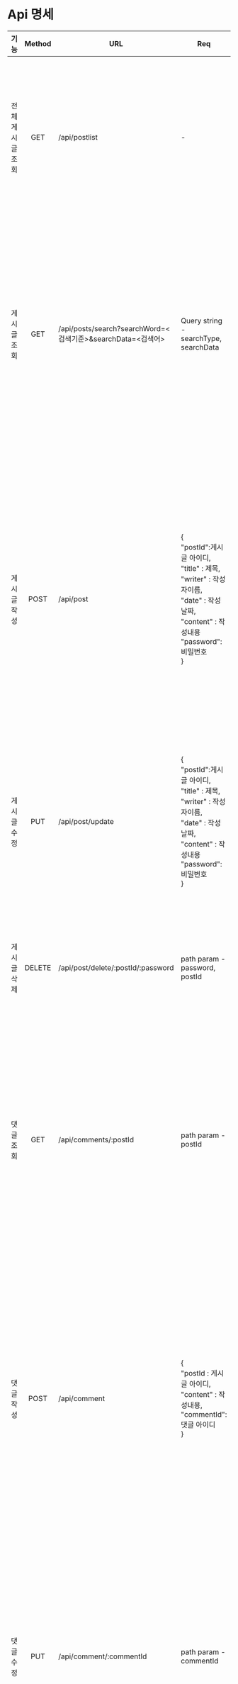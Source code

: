 # Api 명세

|       기능       | Method | URL                                                         | Req                                                                                                                                                         | Res                                                                                                                                                                                                                                                                                                                                                |
| :--------------: | :----: | ----------------------------------------------------------- | ----------------------------------------------------------------------------------------------------------------------------------------------------------- | -------------------------------------------------------------------------------------------------------------------------------------------------------------------------------------------------------------------------------------------------------------------------------------------------------------------------------------------------- |
| 전체 게시글 조회 |  GET   | /api/postlist                                               | -                                                                                                                                                           | 성공 - http status code 200<br>{<br> "success": true,<br> posts<br> } <br><br> 실패 - http status code 404<br> {<br>"msg" : "데이터를 불러올 수 없습니다." <br>}                                                                                                                                                                                   |
|   게시글 조회    |  GET   | /api/posts/search?searchWord=<검색기준>&searchData=<검색어> | Query string - searchType, searchData                                                                                                                       | 성공 - http status code 200<br>{<br> "postId" : 게시글 아이디, <br> "title" : 제목,<br> "writer" : 작성자이름, <br>"date" : 작성 날짜, <br>"content" : 작성내용 <br> } <br><br> 실패 - http status code 404<br> {<br>"msg" : "데이터를 불러올 수 없습니다." <br>}                                                                                  |
|   게시글 작성    |  POST  | /api/post                                                   | {<br>"postId":게시글 아이디,<br> "title" : 제목,<br> "writer" : 작성자이름, <br>"date" : 작성 날짜, <br>"content" : 작성내용 <br> "password":비밀번호 <br>} | 성공 - http status code 200<br>{<br> "success": true,<br>"msg": "저장되었습니다",<br>"createPost":<br>{<br>"postId": 게시글 아이디,<br> "title" : 제목,<br> "writer" : 작성자이름, <br>"date" : 작성 날짜, <br>"content" : 작성내용 <br> "password":비밀번호 <br>} <br> 실패 - http status code 404<br> {<br>"msg" : "저장에 실패했습니다." <br>}  |
|   게시글 수정    |  PUT   | /api/post/update                                            | {<br>"postId":게시글 아이디,<br> "title" : 제목,<br> "writer" : 작성자이름, <br>"date" : 작성 날짜, <br>"content" : 작성내용 <br> "password":비밀번호 <br>} | 성공 - http status code 200<br>{<br>"msg" : "게시글 수정 완료!"<br> } <br><br> 실패 - http status code 404<br> {<br>"msg" : "수정 실패했습니다." <br>}                                                                                                                                                                                             |
|   게시글 삭제    | DELETE | /api/post/delete/:postId/:password                          | path param - password, postId                                                                                                                               | 성공 - http status code 200<br>{<br>"msg" : "게시글 삭제 완료!"<br> } <br><br> 실패 - http status code 404<br> {<br>"msg" : "삭제 실패했습니다." <br>}                                                                                                                                                                                             |
|    댓글 조회     |  GET   | /api/comments/:postId                                       | path param - postId                                                                                                                                         | 성공 - http status code 200<br>{<br>"postId : 게시글 아이디, <br>"content" : 작성내용, <br>"commentId":댓글 아이디<br> } <br><br> 실패 - http status code 404<br> {<br>"msg" : "데이터를 불러올 수 없습니다." <br>}                                                                                                                                |
|    댓글 작성     |  POST  | /api/comment                                                | {<br>"postId : 게시글 아이디, <br>"content" : 작성내용, <br>"commentId":댓글 아이디<br> }                                                                   | 성공 - http status code 200<br>{<br> success: true,<br> msg: "댓글이 등록되었습니다."<br> } <br><br> 실패 - http status code 404<br> {<br> success: false,<br> msg: "해당 댓글아이디는 이미 존재합니다" <br>},<br>{<br>"msg" : "댓글 내용을 입력해주세요." <br>}, <br> {<br> success: false,<br> msg: "해당 게시글이 존재하지 않습니다"<br> } <br> |
|    댓글 수정     |  PUT   | /api/comment/:commentId                                     | path param - commentId                                                                                                                                      | 성공 - http status code 200<br>{<br>"msg" : "댓글 수정 완료!"<br> } <br><br> 실패 - http status code 404<br> {<br>"msg" : "수정 실패했습니다." <br>},<br> {<br>"msg" : "댓글 내용을 입력해주세요." <br>}                                                                                                                                           |
|    댓글 삭제     | DELETE | /api/comment/delete/:commentId                              | path param - commentId                                                                                                                                      | 성공 - http status code 200<br>{<br>"msg" : "댓글 삭제 완료!"<br> } <br><br> 실패 - http status code 404<br> {<br>"msg" : "삭제 실패했습니다." <br>}                                                                                                                                                                                               |
